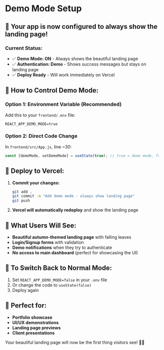 # Demo Mode Setup

## 🎯 **Your app is now configured to always show the landing page!**

### **Current Status:**
- ✅ **Demo Mode: ON** - Always shows the beautiful landing page
- ✅ **Authentication: Demo** - Shows success messages but stays on landing page
- ✅ **Deploy Ready** - Will work immediately on Vercel

## 🔧 **How to Control Demo Mode:**

### **Option 1: Environment Variable (Recommended)**
Add this to your `frontend/.env` file:
```env
REACT_APP_DEMO_MODE=true
```

### **Option 2: Direct Code Change**
In `frontend/src/App.js`, line ~30:
```javascript
const [demoMode, setDemoMode] = useState(true); // true = demo mode, false = normal auth
```

## 🚀 **Deploy to Vercel:**

1. **Commit your changes:**
   ```bash
   git add .
   git commit -m "Add demo mode - always show landing page"
   git push
   ```

2. **Vercel will automatically redeploy** and show the landing page

## 🎨 **What Users Will See:**

- **Beautiful autumn-themed landing page** with falling leaves
- **Login/Signup forms** with validation
- **Demo notifications** when they try to authenticate
- **No access to main dashboard** (perfect for showcasing the UI)

## 🔄 **To Switch Back to Normal Mode:**

1. Set `REACT_APP_DEMO_MODE=false` in your `.env` file
2. Or change the code to `useState(false)`
3. Deploy again

## 📱 **Perfect for:**
- **Portfolio showcase**
- **UI/UX demonstrations**
- **Landing page previews**
- **Client presentations**

Your beautiful landing page will now be the first thing visitors see! 🍂✨
